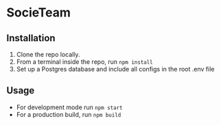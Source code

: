 # SocieTeam

## Installation
1. Clone the repo locally.
2. From a terminal inside the repo, run `npm install`
3. Set up a Postgres database and include all configs in the root .env file

## Usage
- For development mode run `npm start`
- For a production build, run `npm build`
